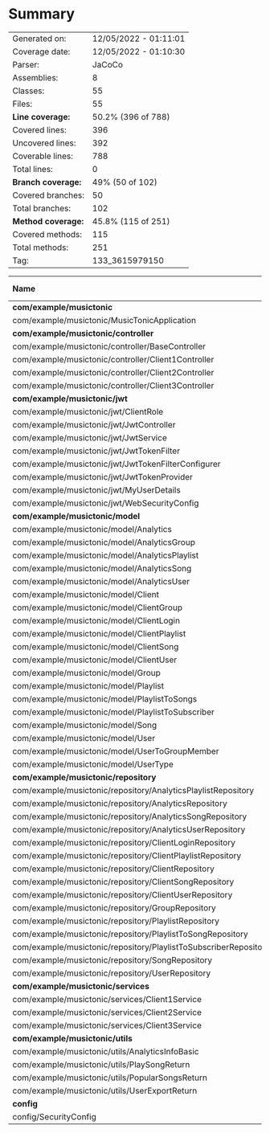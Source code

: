 # Summary
|||
|:---|:---|
| Generated on: | 12/05/2022 - 01:11:01 |
| Coverage date: | 12/05/2022 - 01:10:30 |
| Parser: | JaCoCo |
| Assemblies: | 8 |
| Classes: | 55 |
| Files: | 55 |
| **Line coverage:** | 50.2% (396 of 788) |
| Covered lines: | 396 |
| Uncovered lines: | 392 |
| Coverable lines: | 788 |
| Total lines: | 0 |
| **Branch coverage:** | 49% (50 of 102) |
| Covered branches: | 50 |
| Total branches: | 102 |
| **Method coverage:** | 45.8% (115 of 251) |
| Covered methods: | 115 |
| Total methods: | 251 |
| Tag: | 133_3615979150 |

|**Name**|**Covered**|**Uncovered**|**Coverable**|**Total**|**Line coverage**|**Covered**|**Total**|**Branch coverage**|**Covered**|**Total**|**Method coverage**|
|:---|---:|---:|---:|---:|---:|---:|---:|---:|---:|---:|---:|
|**com/example/musictonic**|**1**|**2**|**3**|**0**|**33.3%**|**0**|**0**|****|**1**|**2**|**50%**|
|com/example/musictonic/MusicTonicApplication|1|2|3|0|33.3%|0|0||1|2|50%|
|**com/example/musictonic/controller**|**18**|**50**|**68**|**0**|**26.4%**|**0**|**2**|**0%**|**8**|**14**|**57.1%**|
|com/example/musictonic/controller/BaseController|1|1|2|0|50%|0|0||1|2|50%|
|com/example/musictonic/controller/Client1Controller|10|32|42|0|23.8%|0|0||3|6|50%|
|com/example/musictonic/controller/Client2Controller|3|8|11|0|27.2%|0|0||2|3|66.6%|
|com/example/musictonic/controller/Client3Controller|4|9|13|0|30.7%|0|2|0%|2|3|66.6%|
|**com/example/musictonic/jwt**|**41**|**60**|**101**|**0**|**40.5%**|**0**|**14**|**0%**|**13**|**26**|**50%**|
|com/example/musictonic/jwt/ClientRole|0|3|3|0|0%|0|0||0|2|0%|
|com/example/musictonic/jwt/JwtController|1|2|3|0|33.3%|0|0||1|3|33.3%|
|com/example/musictonic/jwt/JwtService|1|12|13|0|7.6%|0|4|0%|1|3|33.3%|
|com/example/musictonic/jwt/JwtTokenFilter|3|10|13|0|23%|0|4|0%|1|2|50%|
|com/example/musictonic/jwt/JwtTokenFilterConfigurer|6|0|6|0|100%|0|0||2|2|100%|
|com/example/musictonic/jwt/JwtTokenProvider|4|21|25|0|16%|0|4|0%|2|7|28.5%|
|com/example/musictonic/jwt/MyUserDetails|1|12|13|0|7.6%|0|2|0%|1|2|50%|
|com/example/musictonic/jwt/WebSecurityConfig|25|0|25|0|100%|0|0||5|5|100%|
|**com/example/musictonic/model**|**162**|**189**|**351**|**0**|**46.1%**|**0**|**0**|****|**66**|**164**|**40.2%**|
|com/example/musictonic/model/Analytics|22|10|32|0|68.7%|0|0||9|16|56.2%|
|com/example/musictonic/model/AnalyticsGroup|2|5|7|0|28.5%|0|0||1|2|50%|
|com/example/musictonic/model/AnalyticsPlaylist|6|5|11|0|54.5%|0|0||2|3|66.6%|
|com/example/musictonic/model/AnalyticsSong|6|14|20|0|30%|0|0||2|9|22.2%|
|com/example/musictonic/model/AnalyticsUser|7|14|21|0|33.3%|0|0||3|10|30%|
|com/example/musictonic/model/Client|6|3|9|0|66.6%|0|0||3|4|75%|
|com/example/musictonic/model/ClientGroup|2|15|17|0|11.7%|0|0||1|9|11.1%|
|com/example/musictonic/model/ClientLogin|0|12|12|0|0%|0|0||0|6|0%|
|com/example/musictonic/model/ClientPlaylist|13|8|21|0|61.9%|0|0||5|10|50%|
|com/example/musictonic/model/ClientSong|9|8|17|0|52.9%|0|0||4|9|44.4%|
|com/example/musictonic/model/ClientUser|13|8|21|0|61.9%|0|0||5|10|50%|
|com/example/musictonic/model/Group|2|19|21|0|9.5%|0|0||1|11|9%|
|com/example/musictonic/model/Playlist|17|9|26|0|65.3%|0|0||7|12|58.3%|
|com/example/musictonic/model/PlaylistToSongs|6|15|21|0|28.5%|0|0||2|10|20%|
|com/example/musictonic/model/PlaylistToSubscriber|2|5|7|0|28.5%|0|0||1|2|50%|
|com/example/musictonic/model/Song|25|11|36|0|69.4%|0|0||10|16|62.5%|
|com/example/musictonic/model/User|20|13|33|0|60.6%|0|0||8|15|53.3%|
|com/example/musictonic/model/UserToGroupMember|2|15|17|0|11.7%|0|0||1|9|11.1%|
|com/example/musictonic/model/UserType|2|0|2|0|100%|0|0||1|1|100%|
|**com/example/musictonic/repository**|**0**|**0**|**0**|**0**|****|**0**|**0**|****|**0**|**0**|****|
|com/example/musictonic/repository/AnalyticsPlaylistRepository|0|0|0|0||0|0||0|0||
|com/example/musictonic/repository/AnalyticsRepository|0|0|0|0||0|0||0|0||
|com/example/musictonic/repository/AnalyticsSongRepository|0|0|0|0||0|0||0|0||
|com/example/musictonic/repository/AnalyticsUserRepository|0|0|0|0||0|0||0|0||
|com/example/musictonic/repository/ClientLoginRepository|0|0|0|0||0|0||0|0||
|com/example/musictonic/repository/ClientPlaylistRepository|0|0|0|0||0|0||0|0||
|com/example/musictonic/repository/ClientRepository|0|0|0|0||0|0||0|0||
|com/example/musictonic/repository/ClientSongRepository|0|0|0|0||0|0||0|0||
|com/example/musictonic/repository/ClientUserRepository|0|0|0|0||0|0||0|0||
|com/example/musictonic/repository/GroupRepository|0|0|0|0||0|0||0|0||
|com/example/musictonic/repository/PlaylistRepository|0|0|0|0||0|0||0|0||
|com/example/musictonic/repository/PlaylistToSongRepository|0|0|0|0||0|0||0|0||
|com/example/musictonic/repository/PlaylistToSubscriberRepository|0|0|0|0||0|0||0|0||
|com/example/musictonic/repository/SongRepository|0|0|0|0||0|0||0|0||
|com/example/musictonic/repository/UserRepository|0|0|0|0||0|0||0|0||
|**com/example/musictonic/services**|**146**|**53**|**199**|**0**|**73.3%**|**50**|**86**|**58.1%**|**13**|**14**|**92.8%**|
|com/example/musictonic/services/Client1Service|105|45|150|0|70%|31|60|51.6%|9|9|100%|
|com/example/musictonic/services/Client2Service|12|8|20|0|60%|6|12|50%|2|3|66.6%|
|com/example/musictonic/services/Client3Service|29|0|29|0|100%|13|14|92.8%|2|2|100%|
|**com/example/musictonic/utils**|**28**|**29**|**57**|**0**|**49.1%**|**0**|**0**|****|**14**|**29**|**48.2%**|
|com/example/musictonic/utils/AnalyticsInfoBasic|8|8|16|0|50%|0|0||4|8|50%|
|com/example/musictonic/utils/PlaySongReturn|6|6|12|0|50%|0|0||3|6|50%|
|com/example/musictonic/utils/PopularSongsReturn|6|6|12|0|50%|0|0||3|6|50%|
|com/example/musictonic/utils/UserExportReturn|8|9|17|0|47%|0|0||4|9|44.4%|
|**config**|**0**|**9**|**9**|**0**|**0%**|**0**|**0**|****|**0**|**2**|**0%**|
|config/SecurityConfig|0|9|9|0|0%|0|0||0|2|0%|
